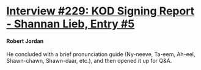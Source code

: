 # [Interview #229: KOD Signing Report - Shannan Lieb, Entry #5](https://www.theoryland.com/intvmain.php?i=229#5)

#### Robert Jordan

He concluded with a brief pronunciation guide (Ny-neeve, Ta-eem, Ah-eel, Shawn-chawn, Shawn-daar, etc.), and then opened it up for Q&A.

